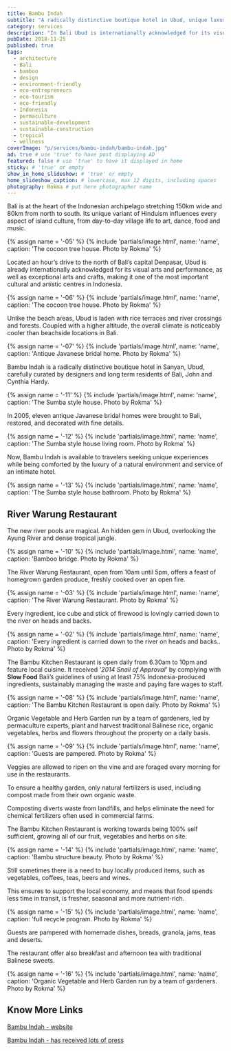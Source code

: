 ```yaml
---
title: Bambu Indah
subtitle: "A radically distinctive boutique hotel in Ubud, unique luxury experience in a lush natural environment. Dense tropical jungle and river pools."
category: services
description: "In Bali Ubud is internationally acknowledged for its visual arts, performances and crafts, making it an attractive cultural and artistic centres in Indonesia." # max 160 digits
pubDate: 2018-11-25
published: true
tags:
  - architecture
  - Bali
  - bamboo
  - design
  - environment-friendly
  - eco-entrepreneurs
  - eco-tourism
  - eco-friendly
  - Indonesia
  - permaculture
  - sustainable-development
  - sustainable-construction
  - tropical
  - wellness
coverImage: "p/services/bambu-indah/bambu-indah.jpg"
ad: true # use 'true' to have post displaying AD
featured: false # use 'true' to have it displayed in home
sticky: # 'true' or empty
show_in_home_slideshow: # 'true' or empty
home_slideshow_caption: # lowercase, max 12 digits, including spaces
photography: Rokma # put here photographer name
---
```


Bali is at the heart of the Indonesian archipelago stretching 150km wide and 80km from north to south. Its unique variant of Hinduism influences every aspect of island culture, from day-to-day village life to art, dance, food and music.

{% assign name = '-05' %} {% include 'partials/image.html', name: 'name', caption: 'The cocoon tree house. Photo by Rokma' %}

Located an hour’s drive to the north of Bali’s capital Denpasar, Ubud is already internationally acknowledged for its visual arts and performance, as well as exceptional arts and crafts, making it one of the most important cultural and artistic centres in Indonesia.

{% assign name = '-06' %} {% include 'partials/image.html', name: 'name', caption: 'The cocoon tree house. Photo by Rokma' %}

Unlike the beach areas, Ubud is laden with rice terraces and river crossings and forests. Coupled with a higher altitude, the overall climate is noticeably cooler than beachside locations in Bali.

{% assign name = '-07' %} {% include 'partials/image.html', name: 'name', caption: 'Antique Javanese bridal home. Photo by Rokma' %}

Bambu Indah is a radically distinctive boutique hotel in Sanyan, Ubud, carefully curated by designers and long term residents of Bali, John and Cynthia Hardy.

{% assign name = '-11' %} {% include 'partials/image.html', name: 'name', caption: 'The Sumba style house. Photo by Rokma' %}

In 2005, eleven antique Javanese bridal homes were brought to Bali, restored, and decorated with fine details.

{% assign name = '-12' %} {% include 'partials/image.html', name: 'name', caption: 'The Sumba style house living room. Photo by Rokma' %}

Now, Bambu Indah is available to travelers seeking unique experiences while being comforted by the luxury of a natural environment and service of an intimate hotel.

{% assign name = '-13' %} {% include 'partials/image.html', name: 'name', caption: 'The Sumba style house bathroom. Photo by Rokma' %}

## River Warung Restaurant

The new river pools are magical. An hidden gem in Ubud, overlooking the Ayung River and dense tropical jungle.

{% assign name = '-10' %} {% include 'partials/image.html', name: 'name', caption: 'Bamboo bridge. Photo by Rokma' %}

The River Warung Restaurant, open from 10am until 5pm, offers a feast of homegrown garden produce, freshly cooked over an open fire.

{% assign name = '-03' %} {% include 'partials/image.html', name: 'name', caption: 'The River Warung Restaurant. Photo by Rokma' %}

Every ingredient, ice cube and stick of firewood is lovingly carried down to the river on heads and backs.

{% assign name = '-02' %} {% include 'partials/image.html', name: 'name', caption: 'Every ingredient is carried down to the river on heads and backs.. Photo by Rokma' %}

The Bambu Kitchen Restaurant is open daily from 6.30am to 10pm and feature local cuisine. It received _'2014 Snail of Approval'_ by complying with **Slow Food** Bali’s guidelines of using at least 75% Indonesia-produced ingredients, sustainably managing the waste and paying fare wages to staff.

{% assign name = '-08' %} {% include 'partials/image.html', name: 'name', caption: 'The Bambu Kitchen Restaurant is open daily. Photo by Rokma' %}

Organic Vegetable and Herb Garden run by a team of gardeners, led by permaculture experts, plant and harvest traditional Balinese rice, organic vegetables, herbs and flowers throughout the property on a daily basis.

{% assign name = '-09' %} {% include 'partials/image.html', name: 'name', caption: 'Guests are pampered. Photo by Rokma' %}

Veggies are allowed to ripen on the vine and are foraged every morning for use in the restaurants.

To ensure a healthy garden, only natural fertilizers is used, including compost made from their own organic waste.

Composting diverts waste from landfills, and helps eliminate the need for chemical fertilizers often used in commercial farms.

The Bambu Kitchen Restaurant is working towards being 100% self sufficient, growing all of our fruit, vegetables and herbs on site.

{% assign name = '-14' %} {% include 'partials/image.html', name: 'name', caption: 'Bambu structure beauty. Photo by Rokma' %}

Still sometimes there is a need to buy locally produced items, such as vegetables, coffees, teas, beers and wines.

This ensures to support the local economy, and means that food spends less time in transit, is fresher, seasonal and more nutrient-rich.

{% assign name = '-15' %} {% include 'partials/image.html', name: 'name', caption: 'full recycle program. Photo by Rokma' %}

Guests are pampered with homemade dishes, breads, granola, jams, teas and deserts.

The restaurant offer also breakfast and afternoon tea with traditional Balinese sweets.

{% assign name = '-16' %} {% include 'partials/image.html', name: 'name', caption: 'Organic Vegetable and Herb Garden run by a team of gardeners. Photo by Rokma' %}

## Know More Links

[Bambu Indah - website](http://bambuindah.com/)

[Bambu Indah - has received lots of press](http://bambuindah.com/press/)
